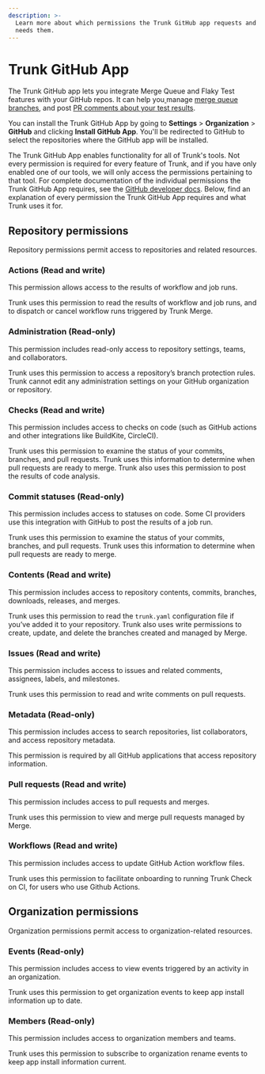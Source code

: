 ```yaml
---
description: >-
  Learn more about which permissions the Trunk GitHub app requests and why Trunk
  needs them.
---
```


# Trunk GitHub App

The Trunk GitHub app lets you integrate Merge Queue and Flaky Test features with your GitHub repos. It can help you[ ](../../code-quality/ci-setup/github-integration.md)manage [merge queue branches](../../merge-queue/set-up-trunk-merge/), and post [PR comments about your test results](../../flaky-tests/github-pull-request-comments.md).

You can install the Trunk GitHub App by going to **Settings** > **Organization** > **GitHub** and clicking **Install GitHub App**. You'll be redirected to GitHub to select the repositories where the GitHub app will be installed.

The Trunk GitHub App enables functionality for all of Trunk's tools. Not every permission is required for every feature of Trunk, and if you have only enabled one of our tools, we will only access the permissions pertaining to that tool. For complete documentation of the individual permissions the Trunk GitHub App requires, see the [GitHub developer docs](https://docs.github.com/en/rest/authentication/permissions-required-for-github-apps). Below, find an explanation of every permission the Trunk GitHub App requires and what Trunk uses it for.

## **Repository permissions**

Repository permissions permit access to repositories and related resources.

### Actions (Read and write)

This permission allows access to the results of workflow and job runs.

Trunk uses this permission to read the results of workflow and job runs, and to dispatch or cancel workflow runs triggered by Trunk Merge.

### Administration (Read-only)

This permission includes read-only access to repository settings, teams, and collaborators.

Trunk uses this permission to access a repository’s branch protection rules. Trunk cannot edit any administration settings on your GitHub organization or repository.

### Checks (Read and write)

This permission includes access to checks on code (such as GitHub actions and other integrations like BuildKite, CircleCI).

Trunk uses this permission to examine the status of your commits, branches, and pull requests. Trunk uses this information to determine when pull requests are ready to merge. Trunk also uses this permission to post the results of code analysis.

### Commit statuses (Read-only)

This permission includes access to statuses on code. Some CI providers use this integration with GitHub to post the results of a job run.

Trunk uses this permission to examine the status of your commits, branches, and pull requests. Trunk uses this information to determine when pull requests are ready to merge.

### Contents (Read and write)

This permission includes access to repository contents, commits, branches, downloads, releases, and merges.

Trunk uses this permission to read the `trunk.yaml` configuration file if you’ve added it to your repository. Trunk also uses write permissions to create, update, and delete the branches created and managed by Merge.

### Issues (Read and write)

This permission includes access to issues and related comments, assignees, labels, and milestones.

Trunk uses this permission to read and write comments on pull requests.

### Metadata (Read-only)

This permission includes access to search repositories, list collaborators, and access repository metadata.

This permission is required by all GitHub applications that access repository information.

### Pull requests (Read and write)

This permission includes access to pull requests and merges.

Trunk uses this permission to view and merge pull requests managed by Merge.

### Workflows (Read and write)

This permission includes access to update GitHub Action workflow files.

Trunk uses this permission to facilitate onboarding to running Trunk Check on CI, for users who use Github Actions.

## **Organization permissions**

Organization permissions permit access to organization-related resources.

### **Events (Read-only)**

This permission includes access to view events triggered by an activity in an organization.

Trunk uses this permission to get organization events to keep app install information up to date.

### **Members (Read-only)**

This permission includes access to organization members and teams.

Trunk uses this permission to subscribe to organization rename events to keep app install information current.
